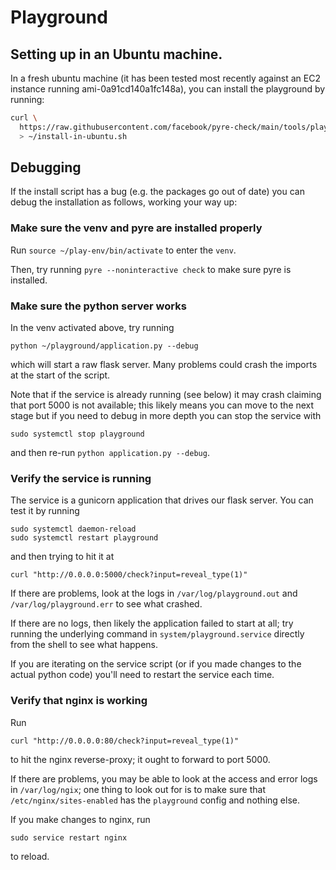 # Playground

## Setting up in an Ubuntu machine.

In a fresh ubuntu machine (it has been tested most recently against
an EC2 instance running ami-0a91cd140a1fc148a), you can install the
playground by running:

```bash
curl \
  https://raw.githubusercontent.com/facebook/pyre-check/main/tools/playground/install-in-ubuntu.sh \
  > ~/install-in-ubuntu.sh
```

## Debugging

If the install script has a bug (e.g. the packages go out of date) you
can debug the installation as follows, working your way up:

### Make sure the venv and pyre are installed properly

Run `source ~/play-env/bin/activate` to enter the `venv`.

Then, try running `pyre --noninteractive check` to make sure pyre is installed.

### Make sure the python server works

In the venv activated above, try running
```
python ~/playground/application.py --debug
```
which will start a raw flask server. Many problems could crash the
imports at the start of the script.

Note that if the service is already running (see below) it may crash
claiming that port 5000 is not available; this likely means you can
move to the next stage but if you need to debug in more depth you
can stop the service with
```
sudo systemctl stop playground
```
and then re-run `python application.py --debug`.

### Verify the service is running

The service is a gunicorn application that drives our flask server. You can
test it by running
```
sudo systemctl daemon-reload
sudo systemctl restart playground
```
and then trying to hit it at
```
curl "http://0.0.0.0:5000/check?input=reveal_type(1)"
```

If there are problems, look at the logs in `/var/log/playground.out` and
`/var/log/playground.err` to see what crashed.

If there are no logs, then likely the application failed to start at all;
try running the underlying command in `system/playground.service` directly
from the shell to see what happens.

If you are iterating on the service script (or if you made changes to the
actual python code) you'll need to restart the service each time.

### Verify that nginx is working

Run
```
curl "http://0.0.0.0:80/check?input=reveal_type(1)"
```
to hit the nginx reverse-proxy; it ought to forward to port 5000.

If there are problems, you may be able to look at the access and error
logs in `/var/log/ngix`; one thing to look out for is to make sure that
`/etc/nginx/sites-enabled` has the `playground` config and nothing
else.

If you make changes to nginx, run
```
sudo service restart nginx
```
to reload.
